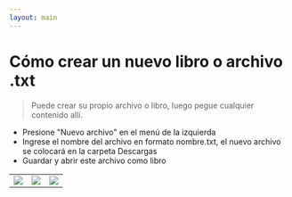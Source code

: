 ```yaml
---
layout: main
---
```


# Cómo crear un nuevo libro o archivo .txt

> Puede crear su propio archivo o libro, luego pegue cualquier contenido allí.

* Presione &quot;Nuevo archivo&quot; en el menú de la izquierda
* Ingrese el nombre del archivo en formato nombre.txt, el nuevo archivo se colocará en la carpeta Descargas
* Guardar y abrir este archivo como libro


||||
|-|-|-|
|![](1.jpg)|![](2.jpg)|![](3.jpg)|

